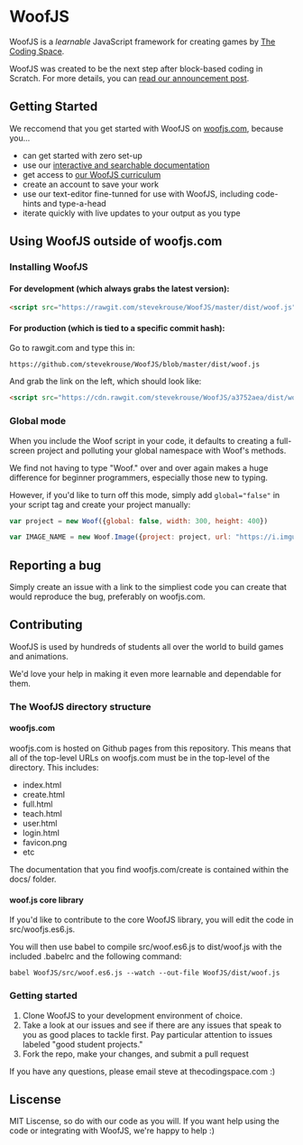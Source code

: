 # WoofJS

WoofJS is a *learnable* JavaScript framework for creating games by [The Coding Space](http://thecodingspace.com).

WoofJS was created to be the next step after block-based coding in Scratch. For more details, you can [read our announcement post](https://medium.com/@stevekrouse/woof-d9adf2110fc6).


## Getting Started

We reccomend that you get started with WoofJS on [woofjs.com](http://woofjs.com), because you...

  * can get started with zero set-up
  * use our [interactive and searchable documentation](http://woofjs.com/docs)
  * get access to [our WoofJS curriculum](http://coding.space/woof)
  * create an account to save your work
  * use our text-editor fine-tunned for use with WoofJS, including code-hints and type-a-head
  * iterate quickly with live updates to your output as you type


## Using WoofJS outside of woofjs.com

### Installing WoofJS

#### For development (which always grabs the latest version): 

```html
<script src="https://rawgit.com/stevekrouse/WoofJS/master/dist/woof.js"></script>
```

#### For production (which is tied to a specific commit hash):

Go to rawgit.com and type this in:

    https://github.com/stevekrouse/WoofJS/blob/master/dist/woof.js
    
And grab the link on the left, which should look like:

```html
<script src="https://cdn.rawgit.com/stevekrouse/WoofJS/a3752aea/dist/woof.js"></script>
```

### Global mode

When you include the Woof script in your code, it defaults to creating a full-screen project and polluting your global namespace with Woof's methods. 

We find not having to type "Woof." over and over again makes a huge difference for beginner programmers, especially those new to typing.

However, if you'd like to turn off this mode, simply add `global="false"` in your script tag and create your project manually:

```javascript
var project = new Woof({global: false, width: 300, height: 400})

var IMAGE_NAME = new Woof.Image({project: project, url: "https://i.imgur.com/SMJjVCL.png?1"})
```

## Reporting a bug

Simply create an issue with a link to the simpliest code you can create that would reproduce the bug, preferably on woofjs.com.


## Contributing

WoofJS is used by hundreds of students all over the world to build games and animations. 

We'd love your help in making it even more learnable and dependable for them.

### The WoofJS directory structure

#### woofjs.com

woofjs.com is hosted on Github pages from this repository. This means that all of the top-level URLs on woofjs.com must be in the top-level of the directory. This includes:

  * index.html
  * create.html
  * full.html
  * teach.html
  * user.html
  * login.html
  * favicon.png
  * etc

The documentation that you find woofjs.com/create is contained within the docs/ folder.

#### woof.js core library

If you'd like to contribute to the core WoofJS library, you will edit the code in src/woofjs.es6.js.

You will then use babel to compile src/woof.es6.js to dist/woof.js with the included .babelrc and the following command:

    babel WoofJS/src/woof.es6.js --watch --out-file WoofJS/dist/woof.js
    
### Getting started

1. Clone WoofJS to your development environment of choice.
2. Take a look at our issues and see if there are any issues that speak to you as good places to tackle first. Pay particular attention to issues labeled "good student projects."
3. Fork the repo, make your changes, and submit a pull request

If you have any questions, please email steve at thecodingspace.com :)


## Liscense

MIT Liscense, so do with our code as you will. If you want help using the code or integrating with WoofJS, we're happy to help :)
